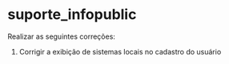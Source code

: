 # suporte_infopublic

Realizar as seguintes correções:

1. Corrigir a exibição de sistemas locais no cadastro do usuário
